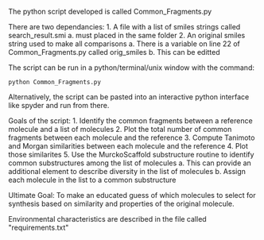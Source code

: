 The python script developed is called Common_Fragments.py

There are two dependancies:
	1. A file with a list of smiles strings called search_result.smi 
		a. must placed in the same folder
	2. An original smiles string used to make all comparisons
		a. There is a variable on line 22 of Common_Fragments.py called orig_smiles
		b. This can be editted

The script can be run in a python/terminal/unix window with the command:

	python Common_Fragments.py

Alternatively, the script can be pasted into an interactive python interface like spyder and run from there.

Goals of the script:
	1. Identify the common fragments between a reference molecule and a list of molecules
	2. Plot the total number of common fragments between each molecule and the reference
	3. Compute Tanimoto and Morgan similarities between each molecule and the reference
	4. Plot those similarites
	5. Use the MurckoScaffold substructure routine to identify common substructures among the list of molecules
		a. This can provide an additional element to describe diversity in the list of molecules
		b. Assign each molecule in the list to a common substructure

Ultimate Goal:
	To make an educated guess of which molecules to select for synthesis based on similarity and properties of the original molecule.

Environmental characteristics are described in the file called "requirements.txt"
